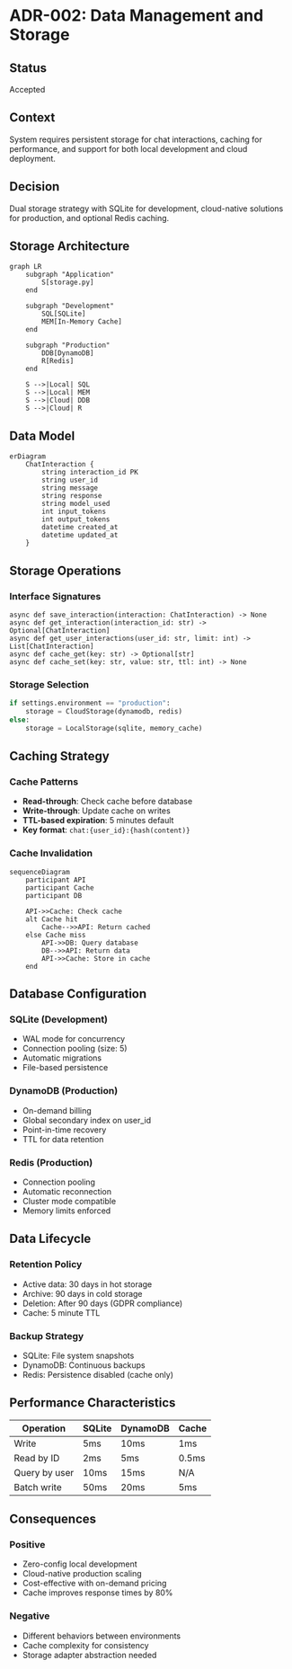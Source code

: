 # ADR-002: Data Management and Storage

## Status
Accepted

## Context
System requires persistent storage for chat interactions, caching for performance, and support for both local development and cloud deployment.

## Decision
Dual storage strategy with SQLite for development, cloud-native solutions for production, and optional Redis caching.

## Storage Architecture

```mermaid
graph LR
    subgraph "Application"
        S[storage.py]
    end
    
    subgraph "Development"
        SQL[SQLite]
        MEM[In-Memory Cache]
    end
    
    subgraph "Production"
        DDB[DynamoDB]
        R[Redis]
    end
    
    S -->|Local| SQL
    S -->|Local| MEM
    S -->|Cloud| DDB
    S -->|Cloud| R
```

## Data Model

```mermaid
erDiagram
    ChatInteraction {
        string interaction_id PK
        string user_id
        string message
        string response
        string model_used
        int input_tokens
        int output_tokens
        datetime created_at
        datetime updated_at
    }
```

## Storage Operations

### Interface Signatures
```
async def save_interaction(interaction: ChatInteraction) -> None
async def get_interaction(interaction_id: str) -> Optional[ChatInteraction]
async def get_user_interactions(user_id: str, limit: int) -> List[ChatInteraction]
async def cache_get(key: str) -> Optional[str]
async def cache_set(key: str, value: str, ttl: int) -> None
```

### Storage Selection
```python
if settings.environment == "production":
    storage = CloudStorage(dynamodb, redis)
else:
    storage = LocalStorage(sqlite, memory_cache)
```

## Caching Strategy

### Cache Patterns
- **Read-through**: Check cache before database
- **Write-through**: Update cache on writes
- **TTL-based expiration**: 5 minutes default
- **Key format**: `chat:{user_id}:{hash(content)}`

### Cache Invalidation
```mermaid
sequenceDiagram
    participant API
    participant Cache
    participant DB
    
    API->>Cache: Check cache
    alt Cache hit
        Cache-->>API: Return cached
    else Cache miss
        API->>DB: Query database
        DB-->>API: Return data
        API->>Cache: Store in cache
    end
```

## Database Configuration

### SQLite (Development)
- WAL mode for concurrency
- Connection pooling (size: 5)
- Automatic migrations
- File-based persistence

### DynamoDB (Production)  
- On-demand billing
- Global secondary index on user_id
- Point-in-time recovery
- TTL for data retention

### Redis (Production)
- Connection pooling
- Automatic reconnection
- Cluster mode compatible
- Memory limits enforced

## Data Lifecycle

### Retention Policy
- Active data: 30 days in hot storage
- Archive: 90 days in cold storage  
- Deletion: After 90 days (GDPR compliance)
- Cache: 5 minute TTL

### Backup Strategy
- SQLite: File system snapshots
- DynamoDB: Continuous backups
- Redis: Persistence disabled (cache only)

## Performance Characteristics

| Operation | SQLite | DynamoDB | Cache |
|-----------|--------|----------|-------|
| Write | 5ms | 10ms | 1ms |
| Read by ID | 2ms | 5ms | 0.5ms |
| Query by user | 10ms | 15ms | N/A |
| Batch write | 50ms | 20ms | 5ms |

## Consequences

### Positive
- Zero-config local development
- Cloud-native production scaling
- Cost-effective with on-demand pricing
- Cache improves response times by 80%

### Negative
- Different behaviors between environments
- Cache complexity for consistency
- Storage adapter abstraction needed